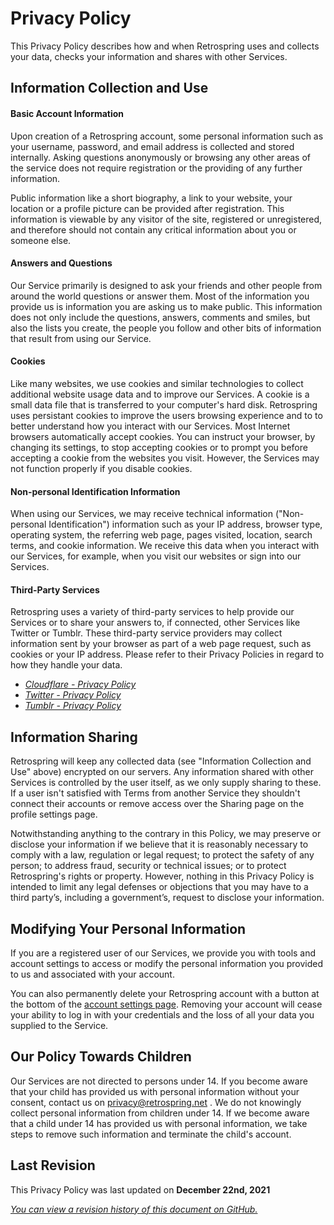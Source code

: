 # Privacy Policy
This Privacy Policy describes how and when Retrospring uses and collects your data, checks your information and shares with other Services.
## Information Collection and Use
#### Basic Account Information
Upon creation of a Retrospring account,  some personal information such as your username, password, and email address is collected and stored internally. Asking questions anonymously or browsing any other areas of the service does not require registration or the providing of any further information.

Public information like a short biography, a link to your website, your location or a profile picture can be provided after registration. This information is viewable by any visitor of the site, registered or unregistered, and therefore should not contain any critical information about you or someone else.
#### Answers and Questions
Our Service primarily is designed to ask your friends and other people from around the world questions or answer them. Most of the information you provide us is information you are asking us to make public. This information does not only include the questions, answers, comments and smiles, but also the lists you create, the people you follow and other bits of information that result from using our Service.
#### Cookies
Like many websites, we use cookies and similar technologies to collect  additional website usage data and to improve our Services. A cookie is a small data file that is transferred to your computer's hard disk. Retrospring uses persistant cookies to improve the users browsing experience and to to better understand how you interact with our Services. Most Internet browsers automatically accept cookies. You can instruct  your browser, by changing its settings, to stop accepting cookies or to  prompt you before accepting a cookie from the websites you visit.  However, the Services may not function properly if you disable cookies.
#### Non-personal Identification Information
When using our Services, we may receive technical information ("Non-personal Identification") information such as your IP address, browser type, operating system, the referring web page, pages visited, location, search terms, and cookie information. We receive this data when you interact with our Services, for example, when you visit our websites or sign into our Services.
#### Third-Party Services
Retrospring uses a variety of third-party services to help provide our Services or to share your answers to, if connected, other Services like Twitter or Tumblr. These third-party service providers may collect information sent by your browser as part of a web page request, such as cookies or your IP address. Please refer to their Privacy Policies in regard to how they handle your data.

* [_Cloudflare - Privacy Policy_](https://www.cloudflare.com/en-gb/privacypolicy/)
* [_Twitter - Privacy Policy_](https://twitter.com/en/privacy)
* [_Tumblr - Privacy Policy_](https://www.tumblr.com/privacy/en)
## Information Sharing
Retrospring will keep any collected data (see "Information Collection and Use" above) encrypted on our servers. Any information shared with other Services is controlled by the user itself, as we only supply sharing to these. If a user isn't satisfied with Terms from another Service they shouldn't connect their accounts or remove access over the Sharing page on the profile settings page.

Notwithstanding anything to the contrary in this Policy, we may preserve  or disclose your information if we believe that it is reasonably  necessary to comply with a law, regulation or legal request; to protect  the safety of any person; to address fraud, security or technical  issues; or to protect Retrospring's rights or property.  However, nothing in this Privacy Policy is intended to limit any legal defenses or objections that you may have to a third party’s, including a government’s, request to disclose your information.
## Modifying Your Personal Information
If you are a registered user of our Services, we provide you with tools and account settings to access or modify the personal information you provided to us and associated with your account.

You can also permanently delete your Retrospring account with a button at the bottom of the [account settings page](https://retrospring.net/settings/account). Removing your account will cease your ability to log in with your credentials and the loss of all your data you supplied to the Service.
## Our Policy Towards Children
Our Services are not directed to persons under 14. If you become aware that your child has provided us with personal information without your consent, contact us on privacy@retrospring.net . We do not knowingly collect personal information from children under 14. If we become aware that a child under 14 has provided us with personal information, we take steps to remove such information and terminate the child's account.

## Last Revision
This Privacy Policy was last updated on **December 22nd, 2021**

[_You can view a revision history of this document on GitHub._](https://github.com/Retrospring/retrospring/commits/master/service-docs/en/policy/privacy.md)
